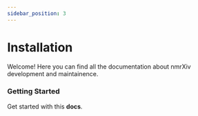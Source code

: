 ```yaml
---
sidebar_position: 3
---
```


# Installation

Welcome! Here you can find all the documentation about nmrXiv development and maintainence.

### Getting Started

Get started with this **docs**.


